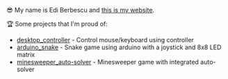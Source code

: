 😎 My name is Edi Berbescu and [this is my website](https://ediberbe.github.io/).  

🏆 Some projects that I'm proud of:
- [desktop\_controller](https://github.com/ediberbe/desktop_controller) - Control mouse/keyboard using controller
- [arduino\_snake](https://github.com/ediberbe/arduino_snake) - Snake game using arduino with a joystick and 8x8 LED matrix
- [minesweeper\_auto-solver](https://github.com/ediberbe/minesweeper_auto-solver) - Minesweeper game with integrated auto-solver
